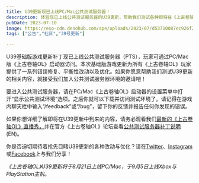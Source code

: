 ```yaml
---
title: U39更新现已上线PC/Mac公共测试服务器！
description: 体验现已上线公共测试服务器的U39更新，帮助我们测试各种即将在《上古卷轴OL》中推出的修复、改动与优化！
pubDate: 2023-07-10
image: https://eso-cdn.denohub.com/ape/uploads/2023/07/d53710087ec926f21af45fa14527ef25.jpg
tags: ["公告","社区","39号更新"]

---
```


U39基础版游戏更新补丁现已上线公共测试服务器（PTS），玩家可通过PC/Mac版《上古卷轴OL》启动器访问。本次基础版游戏更新为所有《上古卷轴OL》玩家提供了一系列错误修复、平衡性改动以及优化。如果你愿意帮助我们测试U39更新的相关内容，就接受我们加入公共测试服务器环境的邀请吧！

要进入公共测试服务器，请在PC/Mac《上古卷轴OL》启动器的设置菜单中打开“显示公共测试环境”选项。之后你就可以下载并访问测试环境了。请记得在游戏内聊天栏中输入“/feedback”或“/bug”，留下你的反馈并报告任何你发现的错误。

如果你想详细了解即将在U39更新中到来的内容，请务必观看我们[最新的《上古卷轴OL》直播秀，](https://www.twitch.tv/bethesda)并在官方《上古卷轴OL》论坛查看[公共测试服务器补丁说明](https://forums.elderscrollsonline.com/en/discussion/638012/pts-patch-notes-v9-1-0)(EN)。

你是否迫切期待着抢先目睹U39更新的各种改动与优化？请在[Twitter](https://twitter.com/TESOnline)、[Instagram](https://www.instagram.com/elderscrollsonline/)或[Facebook](https://www.facebook.com/ElderScrollsOnline)上与我们分享！

_《上古卷轴OL》U39更新将于8月21日上线PC/Mac，于9月5日上线Xbox与PlayStation主机。_
